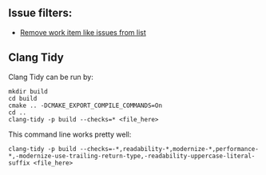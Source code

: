 ## Issue filters:
- [Remove work item like issues from list](https://github.com/VowpalWabbit/vowpal_wabbit/issues?page=1&q=is%3Aissue+is%3Aopen+-label%3A%22Feature+Request%22+-label%3A%22Atomization%22+-label%3A%22Continuous+Action%22+-label%3A%22Technical+Debt%22&utf8=%E2%9C%93) 

## Clang Tidy
Clang Tidy can be run by:
```
mkdir build
cd build
cmake .. -DCMAKE_EXPORT_COMPILE_COMMANDS=On
cd ..
clang-tidy -p build --checks=* <file_here>
```

This command line works pretty well:
```
clang-tidy -p build --checks=-*,readability-*,modernize-*,performance-*,-modernize-use-trailing-return-type,-readability-uppercase-literal-suffix <file_here>
```